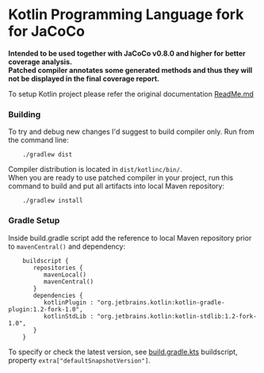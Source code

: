 # Kotlin Programming Language fork for JaCoCo

**Intended to be used together with JaCoCo v0.8.0 and higher for better coverage analysis.</br>
Patched compiler annotates some generated methods and thus they will not be displayed in the final coverage report.**</br>

To setup Kotlin project please refer the original documentation [ReadMe.md](https://github.com/JetBrains/kotlin)

### Building
To try and debug new changes I'd suggest to build compiler only. Run from the command line:

        ./gradlew dist
        
Compiler distribution is located in `dist/kotlinc/bin/`.</br>
When you are ready to use patched compiler in your project, run this command to build and put all artifacts into local Maven repository:

        ./gradlew install
        
### Gradle Setup
Inside build.gradle script add the reference to local Maven repository prior to `mavenCentral()` and dependency:

        buildscript {
           repositories {
              mavenLocal()
              mavenCentral()
           }
           dependencies {
              kotlinPlugin : "org.jetbrains.kotlin:kotlin-gradle-plugin:1.2-fork-1.0",
              kotlinStdLib : "org.jetbrains.kotlin:kotlin-stdlib:1.2-fork-1.0",
           }
        }
        
To specify or check the latest version, see [build.gradle.kts](https://github.com/andreyfomenkov/kotlin/blob/master/build.gradle.kts) buildscript, property `extra["defaultSnapshotVersion"]`.
